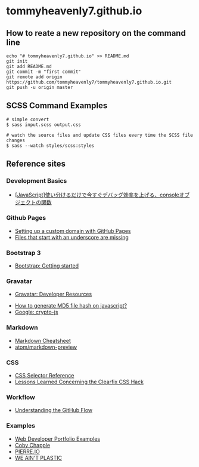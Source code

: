 # tommyheavenly7.github.io

## How to reate a new repository on the command line
```
echo "# tommyheavenly7.github.io" >> README.md
git init
git add README.md
git commit -m "first commit"
git remote add origin https://github.com/tommyheavenly7/tommyheavenly7.github.io.git
git push -u origin master
```

## SCSS Command Examples
```
# simple convert
$ sass input.scss output.css

# watch the source files and update CSS files every time the SCSS file changes
$ sass --watch styles/scss:styles
```


## Reference sites

### Development Basics
  - [[JavaScript]使い分けるだけで今すぐデバッグ効率を上げる、consoleオブジェクトの関数](http://qiita.com/kashira2339/items/874f95aaaa59f4a17d3d)

### Github Pages
  - [Setting up a custom domain with GitHub Pages](https://help.github.com/articles/setting-up-a-custom-domain-with-github-pages/)
  - [Files that start with an underscore are missing](https://help.github.com/articles/files-that-start-with-an-underscore-are-missing/)

### Bootstrap 3
  - [Bootstrap: Getting started](http://getbootstrap.com/getting-started/)

### Gravatar
  - [Gravatar: Developer Resources](http://en.gravatar.com/site/implement/)
  + [How to generate MD5 file hash on javascript?](http://stackoverflow.com/questions/14733374/how-to-generate-md5-file-hash-on-javascript)
  + [Google: crypto-js](https://code.google.com/p/crypto-js/#MD5)

### Markdown
  - [Markdown Cheatsheet](https://github.com/adam-p/markdown-here/wiki/Markdown-Cheatsheet)
  - [atom/markdown-preview](https://github.com/atom/markdown-preview)

### CSS
  - [CSS Selector Reference](http://www.w3schools.com/cssref/css_selectors.asp)
  - [Lessons Learned Concerning the Clearfix CSS Hack](https://perishablepress.com/lessons-learned-concerning-the-clearfix-css-hack/)

### Workflow
  - [Understanding the GitHub Flow](https://guides.github.com/introduction/flow/)

### Examples
  - [Web Developer Portfolio Examples](http://www.barryclark.co/portfolio-examples/)
  - [Coby Chapple](http://cobyism.com/)
  - [PIERRE.IO](http://pierre.io/)
  - [WE AIN'T PLASTIC](http://weaintplastic.com/)
